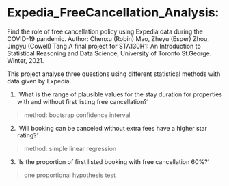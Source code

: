 # Expedia_FreeCancellation_Analysis:
  Find the role of free cancellation policy using Expedia data during the COVID-19 pandemic.
Author: Chenxu (Robin) Mao, Zheyu (Esper) Zhou, Jingyu (Cowell) Tang
A final project for STA130H1: An Introduction to Statistical Reasoning and Data Science, University of Toronto St.George.
Winter, 2021.

This project analyse three questions using different statistical methods with data given by Expedia.
1. 'What is the range of plausible values for the stay duration for properties with and without first listing free cancellation?'
  > method: bootsrap confidence interval
  
2. 'Will booking can be canceled without extra fees have a higher star rating?'
  > method: simple linear regression
  
3. 'Is the proportion of first listed booking with free cancellation 60%?'
  > one proportional hypothesis test
  
